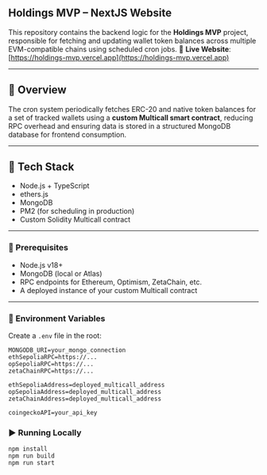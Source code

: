 ## Holdings MVP – NextJS Website

This repository contains the backend logic for the **Holdings MVP** project, responsible for fetching and updating wallet token balances across multiple EVM-compatible chains using scheduled cron jobs.
🔗 **Live Website**: [https://holdings-mvp.vercel.app](https://holdings-mvp.vercel.app)

---

## 📌 Overview

The cron system periodically fetches ERC-20 and native token balances for a set of tracked wallets using a **custom Multicall smart contract**, reducing RPC overhead and ensuring data is stored in a structured MongoDB database for frontend consumption.


---

## 🧩 Tech Stack

- Node.js + TypeScript
- ethers.js
- MongoDB
- PM2 (for scheduling in production)
- Custom Solidity Multicall contract

---

### 🔧 Prerequisites

- Node.js v18+
- MongoDB (local or Atlas)
- RPC endpoints for Ethereum, Optimism, ZetaChain, etc.
- A deployed instance of your custom Multicall contract

---

### 📄 Environment Variables

Create a `.env` file in the root:

```env
MONGODB_URI=your_mongo_connection
ethSepoliaRPC=https://...
opSepoliaRPC=https://...
zetaChainRPC=https://...

ethSepoliaAddress=deployed_multicall_address
opSepoliaAddress=deployed_multicall_address
zetaChainAddress=deployed_multicall_address

coingeckoAPI=your_api_key
```

### ▶️ Running Locally
```
npm install
npm run build
npm run start
```
```
